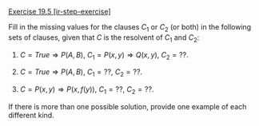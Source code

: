 [Exercise 19.5 \[ir-step-exercise\]](19-5/)

Fill in the missing values for the clauses $C_1$ or
$C_2$ (or both) in the following sets of clauses, given that $C$ is the
resolvent of $C_1$ and $C_2$:

1.  $C = {True} \Rightarrow P(A,B)$,
    $C_1 = P(x,y) \Rightarrow Q(x,y)$, $C_2
    = ??$.

2.  $C = {True} \Rightarrow P(A,B)$, $C_1 = ??$,
    $C_2 = ??$.

3.  $C = P(x,y) \Rightarrow P(x,f(y))$, $C_1 = ??$,
    $C_2 = ??$.

If there is more than one possible solution, provide one example of each
different kind.

